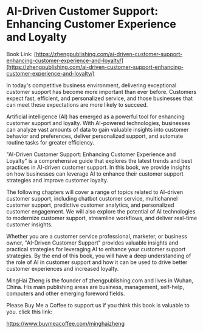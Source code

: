 # AI-Driven Customer Support: Enhancing Customer Experience and Loyalty

Book Link: [https://zhengpublishing.com/ai-driven-customer-support-enhancing-customer-experience-and-loyalty/](https://zhengpublishing.com/ai-driven-customer-support-enhancing-customer-experience-and-loyalty/)

In today's competitive business environment, delivering exceptional customer support has become more important than ever before. Customers expect fast, efficient, and personalized service, and those businesses that can meet these expectations are more likely to succeed.

Artificial intelligence (AI) has emerged as a powerful tool for enhancing customer support and loyalty. With AI-powered technologies, businesses can analyze vast amounts of data to gain valuable insights into customer behavior and preferences, deliver personalized support, and automate routine tasks for greater efficiency.

"AI-Driven Customer Support: Enhancing Customer Experience and Loyalty" is a comprehensive guide that explores the latest trends and best practices in AI-driven customer support. In this book, we provide insights on how businesses can leverage AI to enhance their customer support strategies and improve customer loyalty.

The following chapters will cover a range of topics related to AI-driven customer support, including chatbot customer service, multichannel customer support, predictive customer analytics, and personalized customer engagement. We will also explore the potential of AI technologies to modernize customer support, streamline workflows, and deliver real-time customer insights.

Whether you are a customer service professional, marketer, or business owner, "AI-Driven Customer Support" provides valuable insights and practical strategies for leveraging AI to enhance your customer support strategies. By the end of this book, you will have a deep understanding of the role of AI in customer support and how it can be used to drive better customer experiences and increased loyalty.

MingHai Zheng is the founder of zhengpublishing.com and lives in Wuhan, China. His main publishing areas are business, management, self-help, computers and other emerging foreword fields.

Please Buy Me a Coffee to support us if you think this book is valuable to you. click this link:

https://www.buymeacoffee.com/minghaizheng
